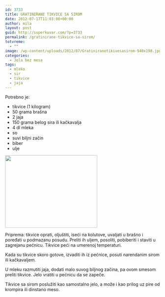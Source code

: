```yaml
---
id: 3733
title: GRATINIRANE TIKVICE SA SIROM
date: 2012-07-17T11:03:08+00:00
author: mila
layout: post
guid: http://superkuvar.com/?p=3733
permalink: /gratinirane-tikvice-sa-sirom/
totvreme:
  - ""
image: /wp-content/uploads/2012/07/Gratiniranetikivesasirom-940x198.jpg
categories:
  - Jela bez mesa
tags:
  - mleko
  - sir
  - tikvice
  - jaja
---
```

Potrebno je:

  * tikvice (1 kilogram)
  * 50 grama brašna
  * 2 jaja
  * 150 grama belog sira ili kačkavalja
  * 4 dl mleka
  * so
  * suvi biljni začin
  * biber
  * ulje

<img class="alignnone size-medium wp-image-3734" title="Gratiniranetikivesasirom" src="//superkuvar.com/wp-content/uploads/2012/07/Gratiniranetikivesasirom-e1342522790174-300x235.jpg" alt="" width="300" height="235" /> 

Priprema: tikvice oprati, oljuštiti, iseći na kolutove, uvaljati u brašno i poređati u podmazanu posudu. Preliti ih uljem, posoliti, pobiberiti i staviti u zagrejanu pećnicu. Tikvice peći na umerenoj temperaturi.

Kada su tikvice skoro gotove, izvaditi ih iz pećnice, posuti narendanim sirom ili kačkavaljem.

U mleku razmutiti jaja, dodati malo suvog biljnog začina, pa ovom smesom preliti tikvice. Jelo vratiti u pećnicu da se zapeče.

Tikvice sa sirom poslužiti kao samostalno jelo, a može i kao prilog uz pire od krompira ili dinstano meso.